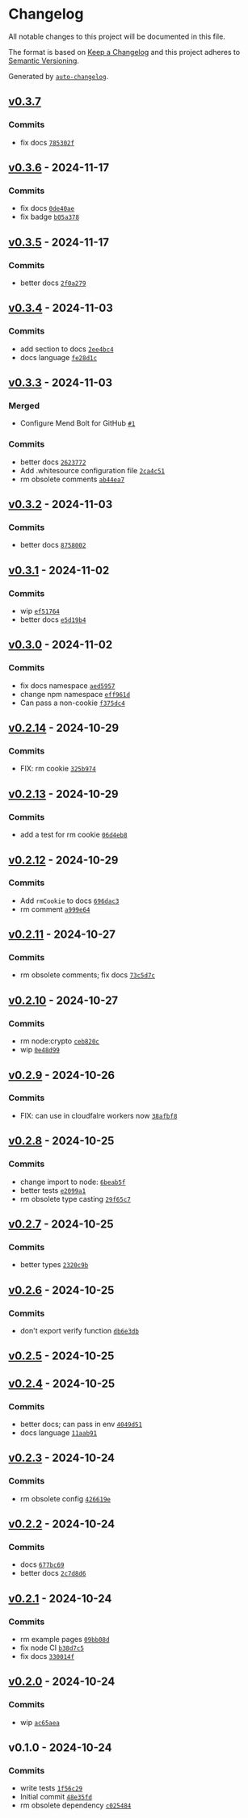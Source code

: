# Changelog

All notable changes to this project will be documented in this file.

The format is based on [Keep a Changelog](https://keepachangelog.com/en/1.0.0/)
and this project adheres to [Semantic Versioning](https://semver.org/spec/v2.0.0.html).

Generated by [`auto-changelog`](https://github.com/CookPete/auto-changelog).

## [v0.3.7](https://github.com/bicycle-codes/session-cookie/compare/v0.3.6...v0.3.7)

### Commits

- fix docs [`785302f`](https://github.com/bicycle-codes/session-cookie/commit/785302f3c89623acc95cf4cd256962133d83311e)

## [v0.3.6](https://github.com/bicycle-codes/session-cookie/compare/v0.3.5...v0.3.6) - 2024-11-17

### Commits

- fix docs [`0de40ae`](https://github.com/bicycle-codes/session-cookie/commit/0de40ae816203404acd2d29b0e8e09232407646b)
- fix badge [`b05a378`](https://github.com/bicycle-codes/session-cookie/commit/b05a3786e3d122b4b5b6623ba6639192897df33d)

## [v0.3.5](https://github.com/bicycle-codes/session-cookie/compare/v0.3.4...v0.3.5) - 2024-11-17

### Commits

- better docs [`2f0a279`](https://github.com/bicycle-codes/session-cookie/commit/2f0a279f6278e9704a04e739b3334e345be87d60)

## [v0.3.4](https://github.com/bicycle-codes/session-cookie/compare/v0.3.3...v0.3.4) - 2024-11-03

### Commits

- add section to docs [`2ee4bc4`](https://github.com/bicycle-codes/session-cookie/commit/2ee4bc48a68a01f30bb80be9f2754356a591ff24)
- docs language [`fe28d1c`](https://github.com/bicycle-codes/session-cookie/commit/fe28d1ca5159c5c3b197123a717a3718c0eada56)

## [v0.3.3](https://github.com/bicycle-codes/session-cookie/compare/v0.3.2...v0.3.3) - 2024-11-03

### Merged

- Configure Mend Bolt for GitHub [`#1`](https://github.com/bicycle-codes/session-cookie/pull/1)

### Commits

- better docs [`2623772`](https://github.com/bicycle-codes/session-cookie/commit/2623772d4c6a0c49f5550d9d6ee4851fb69f6c14)
- Add .whitesource configuration file [`2ca4c51`](https://github.com/bicycle-codes/session-cookie/commit/2ca4c51a3e584323844272b5cd6e9a9e56a64007)
- rm obsolete comments [`ab44ea7`](https://github.com/bicycle-codes/session-cookie/commit/ab44ea7c37a45d568b668aec5416c8b5d456a712)

## [v0.3.2](https://github.com/bicycle-codes/session-cookie/compare/v0.3.1...v0.3.2) - 2024-11-03

### Commits

- better docs [`8758002`](https://github.com/bicycle-codes/session-cookie/commit/8758002004c6b22c3d8afeb53c65649415d83490)

## [v0.3.1](https://github.com/bicycle-codes/session-cookie/compare/v0.3.0...v0.3.1) - 2024-11-02

### Commits

- wip [`ef51764`](https://github.com/bicycle-codes/session-cookie/commit/ef517640021a82612a151d65515fd9c172d1bdbb)
- better docs [`e5d19b4`](https://github.com/bicycle-codes/session-cookie/commit/e5d19b4efb7a324d3e807185bcab8d719d3dc390)

## [v0.3.0](https://github.com/bicycle-codes/session-cookie/compare/v0.2.14...v0.3.0) - 2024-11-02

### Commits

- fix docs namespace [`aed5957`](https://github.com/bicycle-codes/session-cookie/commit/aed5957b8607b18a9f159247cbc5fc31031900dd)
- change npm namespace [`eff961d`](https://github.com/bicycle-codes/session-cookie/commit/eff961d715f74c8dc0ece912a334e5f007c311d4)
- Can pass a non-cookie [`f375dc4`](https://github.com/bicycle-codes/session-cookie/commit/f375dc48f5070ea965b8237ef98c3b502e31eeff)

## [v0.2.14](https://github.com/bicycle-codes/session-cookie/compare/v0.2.13...v0.2.14) - 2024-10-29

### Commits

- FIX: rm cookie [`325b974`](https://github.com/bicycle-codes/session-cookie/commit/325b97467aadee1ea558d06f22455e00cd857726)

## [v0.2.13](https://github.com/bicycle-codes/session-cookie/compare/v0.2.12...v0.2.13) - 2024-10-29

### Commits

- add a test for rm cookie [`06d4eb8`](https://github.com/bicycle-codes/session-cookie/commit/06d4eb81be96562a8c2299e98feab492ed4102ba)

## [v0.2.12](https://github.com/bicycle-codes/session-cookie/compare/v0.2.11...v0.2.12) - 2024-10-29

### Commits

- Add `rmCookie` to docs [`696dac3`](https://github.com/bicycle-codes/session-cookie/commit/696dac3bfd3ba107c71b91e1c29a7f0b63966409)
- rm comment [`a999e64`](https://github.com/bicycle-codes/session-cookie/commit/a999e6429cc391ee02e3e9c802811c2848b61aa5)

## [v0.2.11](https://github.com/bicycle-codes/session-cookie/compare/v0.2.10...v0.2.11) - 2024-10-27

### Commits

- rm obsolete comments; fix docs [`73c5d7c`](https://github.com/bicycle-codes/session-cookie/commit/73c5d7c6f265b49d960ebe8c6a9dc100c410ef37)

## [v0.2.10](https://github.com/bicycle-codes/session-cookie/compare/v0.2.9...v0.2.10) - 2024-10-27

### Commits

- rm node:crypto [`ceb820c`](https://github.com/bicycle-codes/session-cookie/commit/ceb820cf74ea66bd8d12e0e385eec76b1ed87cea)
- wip [`0e48d99`](https://github.com/bicycle-codes/session-cookie/commit/0e48d99c81d0105509979974a90f5b5b68253d69)

## [v0.2.9](https://github.com/bicycle-codes/session-cookie/compare/v0.2.8...v0.2.9) - 2024-10-26

### Commits

- FIX: can use in cloudfalre workers now [`38afbf8`](https://github.com/bicycle-codes/session-cookie/commit/38afbf869574bd6b64422dc475264c221104acc5)

## [v0.2.8](https://github.com/bicycle-codes/session-cookie/compare/v0.2.7...v0.2.8) - 2024-10-25

### Commits

- change import to node: [`6beab5f`](https://github.com/bicycle-codes/session-cookie/commit/6beab5ffb9f23e9c2d92f25e9b93844d6275fb82)
- better tests [`e2099a1`](https://github.com/bicycle-codes/session-cookie/commit/e2099a149e8df8e842c39f084c241045c88b38eb)
- rm obsolete type casting [`29f65c7`](https://github.com/bicycle-codes/session-cookie/commit/29f65c7178113857766ec5423fe81d73b3604c14)

## [v0.2.7](https://github.com/bicycle-codes/session-cookie/compare/v0.2.6...v0.2.7) - 2024-10-25

### Commits

- better types [`2320c9b`](https://github.com/bicycle-codes/session-cookie/commit/2320c9b0243eed2e539a9210244d2a112c04234c)

## [v0.2.6](https://github.com/bicycle-codes/session-cookie/compare/v0.2.5...v0.2.6) - 2024-10-25

### Commits

- don't export verify function [`db6e3db`](https://github.com/bicycle-codes/session-cookie/commit/db6e3dbb4eedd0759ead3ebf99e27f0f0043a9fe)

## [v0.2.5](https://github.com/bicycle-codes/session-cookie/compare/v0.2.4...v0.2.5) - 2024-10-25

## [v0.2.4](https://github.com/bicycle-codes/session-cookie/compare/v0.2.3...v0.2.4) - 2024-10-25

### Commits

- better docs; can pass in env [`4049d51`](https://github.com/bicycle-codes/session-cookie/commit/4049d510f76a9db030c58646753fb945e57c03db)
- docs language [`11aab91`](https://github.com/bicycle-codes/session-cookie/commit/11aab9148f22862d0e34f31b90131db83df03a93)

## [v0.2.3](https://github.com/bicycle-codes/session-cookie/compare/v0.2.2...v0.2.3) - 2024-10-24

### Commits

- rm obsolete config [`426619e`](https://github.com/bicycle-codes/session-cookie/commit/426619eb0930345cb5a607aa4202f96033cbc262)

## [v0.2.2](https://github.com/bicycle-codes/session-cookie/compare/v0.2.1...v0.2.2) - 2024-10-24

### Commits

- docs [`677bc69`](https://github.com/bicycle-codes/session-cookie/commit/677bc696b59ea1cd9fa634b13590c2ddad0e6010)
- better docs [`2c7d8d6`](https://github.com/bicycle-codes/session-cookie/commit/2c7d8d68337d709f5a734b87849be456c3fb694e)

## [v0.2.1](https://github.com/bicycle-codes/session-cookie/compare/v0.2.0...v0.2.1) - 2024-10-24

### Commits

- rm example pages [`09bb08d`](https://github.com/bicycle-codes/session-cookie/commit/09bb08d2528f247437e60bc131db007dc6f664f4)
- fix node CI [`b38d7c5`](https://github.com/bicycle-codes/session-cookie/commit/b38d7c56f6b21c8461c1841f8ca026915ae43cbd)
- fix docs [`330014f`](https://github.com/bicycle-codes/session-cookie/commit/330014f92d972486007ac612c0f7a748d28dde0f)

## [v0.2.0](https://github.com/bicycle-codes/session-cookie/compare/v0.1.0...v0.2.0) - 2024-10-24

### Commits

- wip [`ac65aea`](https://github.com/bicycle-codes/session-cookie/commit/ac65aea09ce0f739eaae7928769d7558b539aa90)

## v0.1.0 - 2024-10-24

### Commits

- write tests [`1f56c29`](https://github.com/bicycle-codes/session-cookie/commit/1f56c2984f4e7c57d9bc958b52a9454cc22e0140)
- Initial commit [`48e35fd`](https://github.com/bicycle-codes/session-cookie/commit/48e35fd9c5d3643048d7aaea4a2267ed7bdf5e02)
- rm obsolete dependency [`c025484`](https://github.com/bicycle-codes/session-cookie/commit/c025484986f83d9e4170dc2ea86873b3182f3921)
